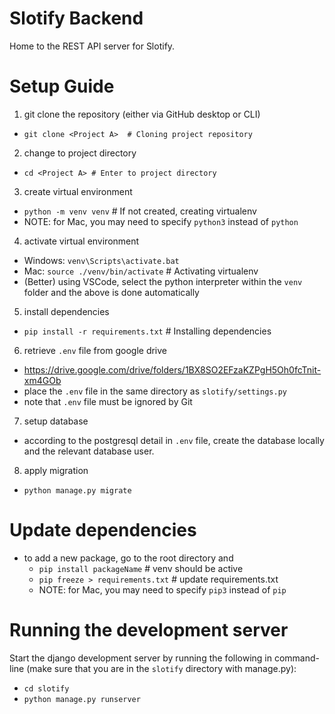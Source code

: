 # Slotify Backend
Home to the REST API server for Slotify.

# Setup Guide
1. git clone the repository (either via GitHub desktop or CLI)
  - `git clone <Project A>  # Cloning project repository`
2. change to project directory
 - `cd <Project A> # Enter to project directory`
3. create virtual environment
 - `python -m venv venv` # If not created, creating virtualenv
 - NOTE: for Mac, you may need to specify `python3` instead of `python`
4. activate virtual environment
 - Windows: `venv\Scripts\activate.bat`
 - Mac: `source ./venv/bin/activate` # Activating virtualenv
 - (Better) using VSCode, select the python interpreter within the `venv` folder and the above is done automatically
5. install dependencies
 - `pip install -r requirements.txt` # Installing dependencies
6. retrieve `.env` file from google drive
- https://drive.google.com/drive/folders/1BX8SO2EFzaKZPgH5Oh0fcTnit-xm4GOb
- place the `.env` file in the same directory as `slotify/settings.py`
- note that `.env` file must be ignored by Git
7. setup database
- according to the postgresql detail in `.env` file, create the database locally and the relevant database user.
8. apply migration
- `python manage.py migrate`

# Update dependencies
- to add a new package, go to the root directory and
  - `pip install packageName` # venv should be active
  - `pip freeze > requirements.txt` # update requirements.txt
  - NOTE: for Mac, you may need to specify `pip3` instead of `pip`

# Running the development server
Start the django development server by running the following in command-line (make sure that you are in the `slotify` directory with manage.py):
- `cd slotify`
- `python manage.py runserver`


